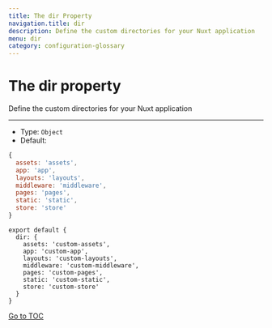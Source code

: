 ```yaml
---
title: The dir Property
navigation.title: dir
description: Define the custom directories for your Nuxt application
menu: dir
category: configuration-glossary
---
```

# The dir property

Define the custom directories for your Nuxt application

---

- Type: `Object`
- Default:

```js
{
  assets: 'assets',
  app: 'app',
  layouts: 'layouts',
  middleware: 'middleware',
  pages: 'pages',
  static: 'static',
  store: 'store'
}
```

```js{}[nuxt.config.js]
export default {
  dir: {
    assets: 'custom-assets',
    app: 'custom-app',
    layouts: 'custom-layouts',
    middleware: 'custom-middleware',
    pages: 'custom-pages',
    static: 'custom-static',
    store: 'custom-store'
  }
}
```
<span style='float: footnote;'><a href="../index.html#toc">Go to TOC</a></span>
